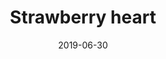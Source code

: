 --- 
title: Strawberry heart
date: '2019-06-30'
thumb_image: images/mar-4yo/4yo-mar-strawberry-heart.jpg
thumb_image_alt: Strawberry heart
image: images/mar-4yo/4yo-mar-strawberry-heart.jpg
image_alt: Strawberry heart
template: project 
---	